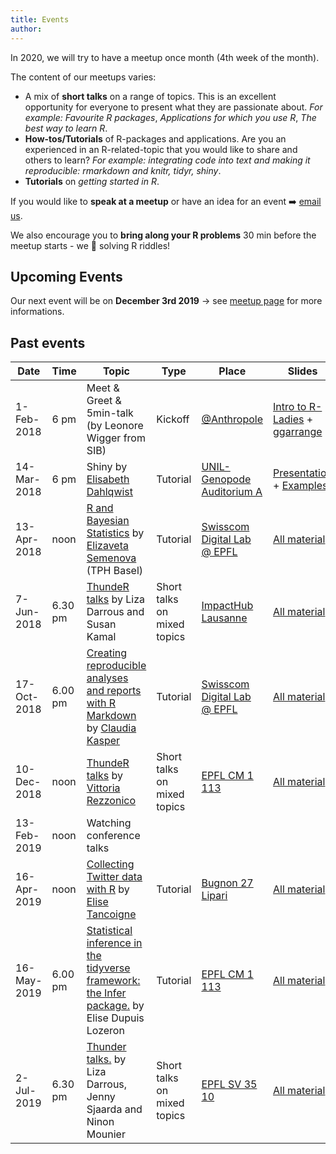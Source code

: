 ```yaml
---
title: Events
author: 
---
```


In 2020, we will try to have a meetup once month (4th week of the month). 

The content of our meetups varies: 

- A mix of **short talks** on a range of topics. This is an excellent opportunity for everyone to present what they are passionate about. *For example: Favourite R packages*, *Applications for which you use R*, *The best way to learn R*. 
- **How-tos/Tutorials** of R-packages and applications. Are you an experienced in an R-related-topic that you would like to share and others to learn? *For example: integrating code into text and making it reproducible: rmarkdown and knitr, tidyr, shiny*.
- **Tutorials** on *getting started in R*. 

If you would like to **speak at a meetup** or have an idea for an event :arrow_right: [email us](emailto:lausanne@rladies.org).

We also encourage you to **bring along your R problems** 30 min before the meetup starts - we :purple_heart: solving R riddles!

## Upcoming Events

Our next event will be on **December 3rd 2019** → see [meetup page](http://meetu.ps/c/3Flzf/vBnX0/f) for more informations.

<!--- ### Autumn 2018 We are thinking about a Hackathon-->

## Past events
| Date  | Time  | Topic  | Type  | Place  | Slides  |
|---|---|---|---|---|---|
| 1-Feb-2018  | 6 pm  | Meet & Greet & 5min-talk (by Leonore Wigger from SIB)  | Kickoff  | [@Anthropole](https://goo.gl/maps/vpsdsAj4isT2)   | [Intro to R-Ladies](https://github.com/rladies/meetup-presentations_lausanne/blob/master/20180201_kickoff/2018-02-01-kickoff-presentation.pdf) + [ggarrange](https://github.com/rladies/meetup-presentations_lausanne/blob/master/20180201_kickoff/2018-02-01-lightning_multipage_pdf_lw.pdf) |
| 14-Mar-2018  | 6 pm  | Shiny by [Elisabeth Dahlqwist](https://ki.se/en/people/elisda) | Tutorial  | [UNIL-Genopode Auditorium A](https://goo.gl/maps/Fo8rctLTWgm) | [Presentation](https://github.com/rladies/meetup-presentations_lausanne/blob/master/20180314_shiny/shiny_presentation.pdf) + [Examples](https://github.com/rladies/meetup-presentations_lausanne/blob/master/20180314_shiny/shiny_examples.zip) |
| 13-Apr-2018 | noon | [R and Bayesian Statistics](https://www.meetup.com/rladies-lausanne/events/248694983/)  by [Elizaveta Semenova](https://elizavetasemenova.github.io/blog/) (TPH Basel)| Tutorial  |  [Swisscom Digital Lab @ EPFL](https://goo.gl/maps/FgR9FPv33LA2) | [All material](https://github.com/rladies/meetup-presentations_lausanne/tree/master/20180413_bayesian/elizavetasemenova-bayesian-stan)   |
| 7-Jun-2018 | 6.30 pm | [ThundeR talks](https://www.meetup.com/rladies-lausanne/events/250462129/) by Liza Darrous and Susan Kamal| Short talks on mixed topics |  [ImpactHub Lausanne](http://lausanne.impacthub.net/) | [All material](https://github.com/rladies/meetup-presentations_lausanne/tree/master/20180607_thundeR)   |
| 17-Oct-2018 | 6.00 pm | [Creating reproducible analyses and reports with R Markdown](https://www.meetup.com/rladies-lausanne/events/254756623/) by [Claudia Kasper](https://twitter.com/claudia_kasper)| Tutorial |  [Swisscom Digital Lab @ EPFL](https://goo.gl/maps/FgR9FPv33LA2) |  [All material](https://github.com/rladies/meetup-presentations_lausanne/tree/master/20181017_rmarkdown/slides) |
| 10-Dec-2018 | noon | [ThundeR talks](https://www.meetup.com/rladies-lausanne/events/256147656/) by [Vittoria Rezzonico](https://people.epfl.ch/vittoria.rezzonico)| Short talks on mixed topics |  [EPFL CM 1 113](https://plan.epfl.ch/?room==CM%201%20113) | [All material](https://github.com/rladies/meetup-presentations_lausanne/tree/master/20181210_thundeR/README.md)  |
| 13-Feb-2019 | noon | Watching conference talks|  | |  |
| 16-Apr-2019 | noon | [Collecting Twitter data with R](https://www.meetup.com/rladies-lausanne/events/258120219/?isFirstPublish=true) by [Elise Tancoigne]( http://citizensciences.net/elise-tancoigne/)| Tutorial |  [Bugnon 27 Lipari](https://plan.epfl.ch/?room==CM%201%20221) | [All material](https://github.com/rladies/meetup-presentations_lausanne/tree/master/20190417_twitter/material)  |
| 16-May-2019 | 6.00 pm | [Statistical inference in the tidyverse framework: the Infer package.](https://www.meetup.com/fr-FR/rladies-lausanne/events/261037428/) by Elise Dupuis Lozeron| Tutorial |  [EPFL CM 1 113](https://plan.epfl.ch/?room==CM%201%20113) | [All material](https://github.com/rladies/meetup-presentations_lausanne/tree/master/20190516_infer/material)  |
| 2-Jul-2019 | 6.30 pm | [Thunder talks.](https://www.meetup.com/fr-FR/rladies-lausanne/events/262507407/) by Liza Darrous, Jenny Sjaarda and Ninon Mounier| Short talks on mixed topics | [EPFL SV 35 10](https://plan.epfl.ch/?room==SV%203510) | [All material](https://github.com/rladies/meetup-presentations_lausanne/tree/master/20190702_thundeR)  |
